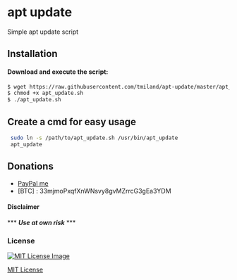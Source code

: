 # apt update
 Simple apt update script

 ## Installation

 #### Download and execute the script:

 ```bash
 $ wget https://raw.githubusercontent.com/tmiland/apt-update/master/apt_update.sh
 $ chmod +x apt_update.sh
 $ ./apt_update.sh
 ```

## Create a cmd for easy usage

 ```bash
  sudo ln -s /path/to/apt_update.sh /usr/bin/apt_update
  apt_update
  ```

  ## Donations 
  - [PayPal me](https://paypal.me/milandtommy)
  - [BTC] : 33mjmoPxqfXnWNsvy8gvMZrrcG3gEa3YDM

  #### Disclaimer 

  *** ***Use at own risk*** ***

  ### License

  [![MIT License Image](https://upload.wikimedia.org/wikipedia/commons/thumb/0/0c/MIT_logo.svg/220px-MIT_logo.svg.png)](https://github.com/tmiland/apt-update/blob/master/LICENSE)

  [MIT License](https://github.com/tmiland/apt-update/blob/master/LICENSE)
